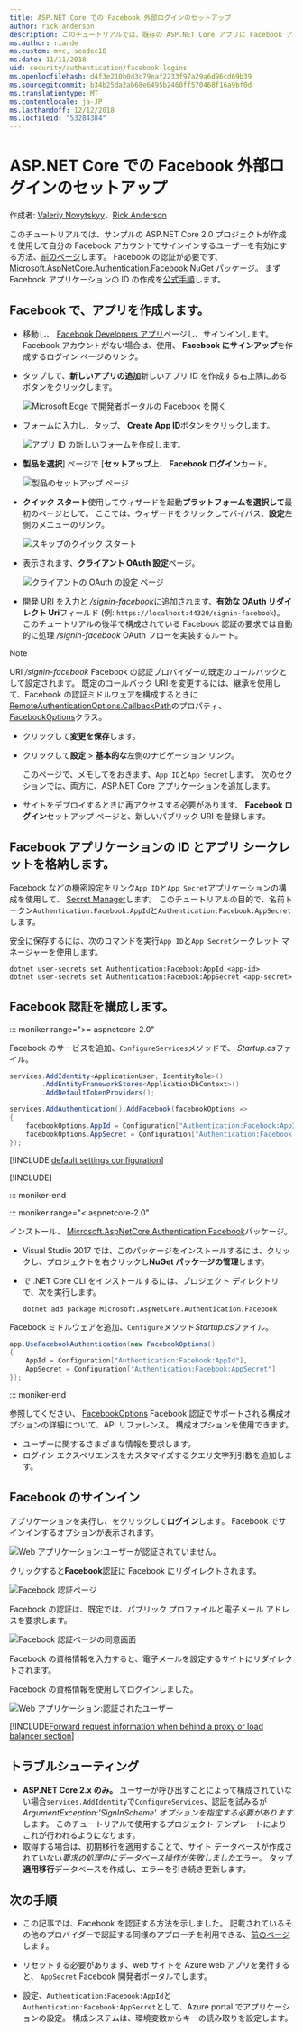 ```yaml
---
title: ASP.NET Core での Facebook 外部ログインのセットアップ
author: rick-anderson
description: このチュートリアルでは、既存の ASP.NET Core アプリに Facebook アカウントのユーザー認証の統合について説明します。
ms.author: riande
ms.custom: mvc, seodec18
ms.date: 11/11/2018
uid: security/authentication/facebook-logins
ms.openlocfilehash: d4f3e210b0d3c79eaf2233f97a29a6d96cd69b39
ms.sourcegitcommit: b34b25da2ab68e6495b2460ff570468f16a9bf0d
ms.translationtype: MT
ms.contentlocale: ja-JP
ms.lasthandoff: 12/12/2018
ms.locfileid: "53284384"
---
```

# <a name="facebook-external-login-setup-in-aspnet-core"></a>ASP.NET Core での Facebook 外部ログインのセットアップ

作成者: [Valeriy Novytskyy](https://github.com/01binary)、[Rick Anderson](https://twitter.com/RickAndMSFT)

このチュートリアルでは、サンプルの ASP.NET Core 2.0 プロジェクトが作成を使用して自分の Facebook アカウントでサインインするユーザーを有効にする方法、[前のページ](xref:security/authentication/social/index)します。 Facebook の認証が必要です、 [Microsoft.AspNetCore.Authentication.Facebook](https://www.nuget.org/packages/Microsoft.AspNetCore.Authentication.Facebook) NuGet パッケージ。 まず Facebook アプリケーションの ID の作成を[公式手順](https://developers.facebook.com)します。

## <a name="create-the-app-in-facebook"></a>Facebook で、アプリを作成します。

* 移動し、 [Facebook Developers アプリ](https://developers.facebook.com/apps/)ページし、サインインします。 Facebook アカウントがない場合は、使用、 **Facebook にサインアップ**を作成するログイン ページのリンク。

* タップして、**新しいアプリの追加**新しいアプリ ID を作成する右上隅にあるボタンをクリックします。

   ![Microsoft Edge で開発者ポータルの Facebook を開く](index/_static/FBMyApps.png)

* フォームに入力し、タップ、 **Create App ID**ボタンをクリックします。

  ![アプリ ID の新しいフォームを作成します。](index/_static/FBNewAppId.png)

* **製品を選択**] ページで [**セットアップ**上、 **Facebook ログイン**カード。

  ![製品のセットアップ ページ](index/_static/FBProductSetup.png)

* **クイック スタート**使用してウィザードを起動**プラットフォームを選択して**最初のページとして。 ここでは、ウィザードをクリックしてバイパス、**設定**左側のメニューのリンク。

  ![スキップのクイック スタート](index/_static/FBSkipQuickStart.png)

* 表示されます、**クライアント OAuth 設定**ページ。

  ![クライアントの OAuth の設定 ページ](index/_static/FBOAuthSetup.png)

* 開発 URI を入力と */signin-facebook*に追加されます、**有効な OAuth リダイレクト Uri**フィールド (例: `https://localhost:44320/signin-facebook`)。 このチュートリアルの後半で構成されている Facebook 認証の要求では自動的に処理 */signin-facebook* OAuth フローを実装するルート。

> [!NOTE]
> URI */signin-facebook* Facebook の認証プロバイダーの既定のコールバックとして設定されます。 既定のコールバック URI を変更するには、継承を使用して、Facebook の認証ミドルウェアを構成するときに[RemoteAuthenticationOptions.CallbackPath](/dotnet/api/microsoft.aspnetcore.authentication.remoteauthenticationoptions.callbackpath)のプロパティ、 [FacebookOptions](/dotnet/api/microsoft.aspnetcore.authentication.facebook.facebookoptions)クラス。

* クリックして**変更を保存**します。

* クリックして**設定** > **基本的な**左側のナビゲーション リンク。

  このページで、メモしてをおきます、`App ID`と`App Secret`します。 次のセクションでは、両方に、ASP.NET Core アプリケーションを追加します。

* サイトをデプロイするときに再アクセスする必要があります、 **Facebook ログイン**セットアップ ページと、新しいパブリック URI を登録します。

## <a name="store-facebook-app-id-and-app-secret"></a>Facebook アプリケーションの ID とアプリ シークレットを格納します。

Facebook などの機密設定をリンク`App ID`と`App Secret`アプリケーションの構成を使用して、 [Secret Manager](xref:security/app-secrets)します。 このチュートリアルの目的で、名前トークン`Authentication:Facebook:AppId`と`Authentication:Facebook:AppSecret`します。

安全に保存するには、次のコマンドを実行`App ID`と`App Secret`シークレット マネージャーを使用します。

```console
dotnet user-secrets set Authentication:Facebook:AppId <app-id>
dotnet user-secrets set Authentication:Facebook:AppSecret <app-secret>
```

## <a name="configure-facebook-authentication"></a>Facebook 認証を構成します。

::: moniker range=">= aspnetcore-2.0"

Facebook のサービスを追加、`ConfigureServices`メソッドで、 *Startup.cs*ファイル。

```csharp
services.AddIdentity<ApplicationUser, IdentityRole>()
        .AddEntityFrameworkStores<ApplicationDbContext>()
        .AddDefaultTokenProviders();

services.AddAuthentication().AddFacebook(facebookOptions =>
{
    facebookOptions.AppId = Configuration["Authentication:Facebook:AppId"];
    facebookOptions.AppSecret = Configuration["Authentication:Facebook:AppSecret"];
});
```

[!INCLUDE [default settings configuration](includes/default-settings.md)]

[!INCLUDE[](includes/chain-auth-providers.md)]

::: moniker-end

::: moniker range="< aspnetcore-2.0"

インストール、 [Microsoft.AspNetCore.Authentication.Facebook](https://www.nuget.org/packages/Microsoft.AspNetCore.Authentication.Facebook)パッケージ。

* Visual Studio 2017 では、このパッケージをインストールするには、クリックし、プロジェクトを右クリックし**NuGet パッケージの管理**します。
* で .NET Core CLI をインストールするには、プロジェクト ディレクトリで、次を実行します。

   `dotnet add package Microsoft.AspNetCore.Authentication.Facebook`

Facebook ミドルウェアを追加、`Configure`メソッド*Startup.cs*ファイル。

```csharp
app.UseFacebookAuthentication(new FacebookOptions()
{
    AppId = Configuration["Authentication:Facebook:AppId"],
    AppSecret = Configuration["Authentication:Facebook:AppSecret"]
});
```

::: moniker-end

参照してください、 [FacebookOptions](/dotnet/api/microsoft.aspnetcore.builder.facebookoptions) Facebook 認証でサポートされる構成オプションの詳細について、API リファレンス。 構成オプションを使用できます。

* ユーザーに関するさまざまな情報を要求します。
* ログイン エクスペリエンスをカスタマイズするクエリ文字列引数を追加します。

## <a name="sign-in-with-facebook"></a>Facebook のサインイン

アプリケーションを実行し、をクリックして**ログイン**します。 Facebook でサインインするオプションが表示されます。

![Web アプリケーション:ユーザーが認証されていません。](index/_static/DoneFacebook.png)

クリックすると**Facebook**認証に Facebook にリダイレクトされます。

![Facebook 認証ページ](index/_static/FBLogin.png)

Facebook の認証は、既定では、パブリック プロファイルと電子メール アドレスを要求します。

![Facebook 認証ページの同意画面](index/_static/FBLoginDone.png)

Facebook の資格情報を入力すると、電子メールを設定するサイトにリダイレクトされます。

Facebook の資格情報を使用してログインしました。

![Web アプリケーション:認証されたユーザー](index/_static/Done.png)

[!INCLUDE[Forward request information when behind a proxy or load balancer section](includes/forwarded-headers-middleware.md)]

## <a name="troubleshooting"></a>トラブルシューティング

* **ASP.NET Core 2.x のみ。** ユーザーが呼び出すことによって構成されていない場合`services.AddIdentity`で`ConfigureServices`、認証を試みるが*ArgumentException:'SignInScheme' オプションを指定する必要があります*します。 このチュートリアルで使用するプロジェクト テンプレートによりこれが行われるようになります。
* 取得する場合は、初期移行を適用することで、サイト データベースが作成されていない*要求の処理中にデータベース操作が失敗しました*エラー。 タップ**適用移行**データベースを作成し、エラーを引き続き更新します。

## <a name="next-steps"></a>次の手順

* この記事では、Facebook を認証する方法を示しました。 記載されているその他のプロバイダーで認証する同様のアプローチを利用できる、[前のページ](xref:security/authentication/social/index)します。

* リセットする必要があります、web サイトを Azure web アプリを発行すると、 `AppSecret` Facebook 開発者ポータルでします。

* 設定、`Authentication:Facebook:AppId`と`Authentication:Facebook:AppSecret`として、Azure portal でアプリケーションの設定。 構成システムは、環境変数からキーの読み取りを設定します。
